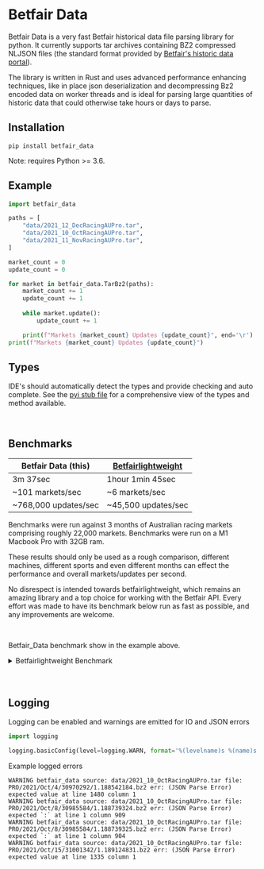 # Betfair Data

Betfair Data is a very fast Betfair historical data file parsing library for python. It currently supports tar archives containing BZ2 compressed NLJSON files (the standard format provided by [Betfair's historic data portal](https://historicdata.betfair.com/#/home)).

The library is written in Rust and uses advanced performance enhancing techniques, like in place json deserialization and decompressing Bz2 encoded data on worker threads and is ideal for parsing large quantities of historic data that could otherwise take hours or days to parse.

## Installation

```
pip install betfair_data
```

Note: requires Python >= 3.6.


## Example

```python
import betfair_data

paths = [
    "data/2021_12_DecRacingAUPro.tar",
    "data/2021_10_OctRacingAUPro.tar",
    "data/2021_11_NovRacingAUPro.tar",
]

market_count = 0
update_count = 0

for market in betfair_data.TarBz2(paths):
    market_count += 1
    update_count += 1
    
    while market.update():
        update_count += 1

    print(f"Markets {market_count} Updates {update_count}", end='\r')
print(f"Markets {market_count} Updates {update_count}")

```
## Types
IDE's should automatically detect the types and provide checking and auto complete. See the [pyi stub file](betfair_data.pyi) for a comprehensive view of the types and method available.

<br />

## Benchmarks

| Betfair Data (this)  | [Betfairlightweight](https://github.com/liampauling/betfair/) |
| ---------------------|---------------------|
| 3m 37sec             | 1hour 1min 45sec    |
| ~101 markets/sec     | ~6 markets/sec      |
| ~768,000 updates/sec | ~45,500 updates/sec |

Benchmarks were run against 3 months of Australian racing markets comprising roughly 22,000 markets. Benchmarks were run on a M1 Macbook Pro with 32GB ram.

These results should only be used as a rough comparison, different machines, different sports and even different months can effect the performance and overall markets/updates per second.

No disrespect is intended towards betfairlightweight, which remains an amazing library and a top choice for working with the Betfair API. Every effort was made to have its benchmark below run as fast as possible, and any improvements are welcome.

<br>

Betfair_Data benchmark show in the example above.
<details><summary>Betfairlightweight Benchmark</summary>

```python
from typing import Sequence 

import unittest.mock
import tarfile
import bz2
import betfairlightweight

trading = betfairlightweight.APIClient("username", "password", "appkey")
listener = betfairlightweight.StreamListener(
    max_latency=None, lightweight=True, update_clk=False, output_queue=None, cumulative_runner_tv=True, calculate_market_tv=True
)

paths = [ 
    "data/2021_10_OctRacingAUPro.tar",
    "data/2021_11_NovRacingAUPro.tar",
    "data/2021_12_DecRacingAUPro.tar"
]

def load_tar(file_paths: Sequence[str]):
    for file_path in file_paths:
        with tarfile.TarFile(file_path) as archive:
            for file in archive:
                yield bz2.open(archive.extractfile(file))
    return None

market_count = 0
update_count = 0

for file_obj in load_tar(paths):
    with unittest.mock.patch("builtins.open", lambda f, _: f):  
        stream = trading.streaming.create_historical_generator_stream(
            file_path=file_obj,
            listener=listener,
        )
        gen = stream.get_generator()

        market_count += 1
        for market_books in gen():
            for market_book in market_books:
                update_count += 1

    print(f"Markets {market_count} Updates {update_count}", end='\r')
print(f"Markets {market_count} Updates {update_count}")

```
</details>

<br>
<br>


## Logging

Logging can be enabled and warnings are emitted for IO and JSON errors

```python
import logging

logging.basicConfig(level=logging.WARN, format='%(levelname)s %(name)s %(message)s')
```
Example logged errors

```log
WARNING betfair_data source: data/2021_10_OctRacingAUPro.tar file: PRO/2021/Oct/4/30970292/1.188542184.bz2 err: (JSON Parse Error) expected value at line 1480 column 1
WARNING betfair_data source: data/2021_10_OctRacingAUPro.tar file: PRO/2021/Oct/8/30985584/1.188739324.bz2 err: (JSON Parse Error) expected `:` at line 1 column 909
WARNING betfair_data source: data/2021_10_OctRacingAUPro.tar file: PRO/2021/Oct/8/30985584/1.188739325.bz2 err: (JSON Parse Error) expected `:` at line 1 column 904
WARNING betfair_data source: data/2021_10_OctRacingAUPro.tar file: PRO/2021/Oct/15/31001342/1.189124831.bz2 err: (JSON Parse Error) expected value at line 1335 column 1
```

